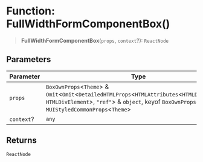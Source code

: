 # Function: FullWidthFormComponentBox()

> **FullWidthFormComponentBox**(`props`, `context`?): `ReactNode`

## Parameters

| Parameter | Type |
| ------ | ------ |
| `props` | `BoxOwnProps`\<`Theme`\> & `Omit`\<`Omit`\<`DetailedHTMLProps`\<`HTMLAttributes`\<`HTMLDivElement`\>, `HTMLDivElement`\>, `"ref"`\> & `object`, keyof `BoxOwnProps`\<`Theme`\>\> & `MUIStyledCommonProps`\<`Theme`\> |
| `context`? | `any` |

## Returns

`ReactNode`
